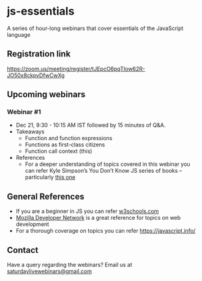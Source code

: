 # js-essentials
A series of hour-long webinars that cover essentials of the JavaScript language

## Registration link
https://zoom.us/meeting/register/tJEpcO6pqTIow62R-JO50x8ckpvDfwCwXg

## Upcoming webinars
### Webinar #1
 * Dec 21, 9:30 - 10:15 AM IST followed by 15 minutes of Q&A.
 * Takeaways
     - Function and function expressions
     - Functions as first-class citizens
     - Function call context (this)
 * References
    - For a deeper understanding of topics covered in this webinar you can refer Kyle Simpson’s You Don’t Know JS series of books – particularly [this one](https://github.com/getify/You-Dont-Know-JS/blob/2nd-ed/objects-classes/README.md)


## General References
- If you are a beginner in JS you can refer [w3schools.com](https://www.w3schools.com/js/default.asp)
- [Mozilla Developer Network](https://developer.mozilla.org/en-US/) is a great reference for topics on web development
- For a thorough coverage on topics you can refer https://javascript.info/

## Contact
Have a query regarding the webinars? Email us at [saturdaylivewebinars@gmail.com](mailto:saturdaylivewebinars@gmail.com)
